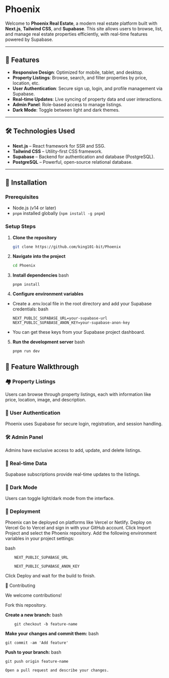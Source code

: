 # Phoenix

Welcome to **Phoenix Real Estate**, a modern real estate platform built with **Next.js**, **Tailwind CSS**, and **Supabase**. This site allows users to browse, list, and manage real estate properties efficiently, with real-time features powered by Supabase.

---

## 🚀 Features

- **Responsive Design**: Optimized for mobile, tablet, and desktop.
- **Property Listings**: Browse, search, and filter properties by price, location, etc.
- **User Authentication**: Secure sign up, login, and profile management via Supabase.
- **Real-time Updates**: Live syncing of property data and user interactions.
- **Admin Panel**: Role-based access to manage listings.
- **Dark Mode**: Toggle between light and dark themes.

---

## 🛠️ Technologies Used

- **Next.js** – React framework for SSR and SSG.
- **Tailwind CSS** – Utility-first CSS framework.
- **Supabase** – Backend for authentication and database (PostgreSQL).
- **PostgreSQL** – Powerful, open-source relational database.

---

## 🧰 Installation

### Prerequisites

- Node.js (v14 or later)
- `pnpm` installed globally (`npm install -g pnpm`)

### Setup Steps

1. **Clone the repository**

   ```bash
   git clone https://github.com/king101-bit/Phoenix

2. **Navigate into the project**

    ```bash
    cd Phoenix

3. **Install dependencies**
   bash

       pnpm install 

4. **Configure environment variables**
- Create a .env.local file in the root directory and add your Supabase credentials:
   bash

      NEXT_PUBLIC_SUPABASE_URL=your-supabase-url
      NEXT_PUBLIC_SUPABASE_ANON_KEY=your-supabase-anon-key
  
- You can get these keys from your Supabase project dashboard.
  
5. **Run the development server**
       bash

       pnpm run dev

   
## 🧭 Feature Walkthrough
### 🏘️ Property Listings

Users can browse through property listings, each with information like price, location, image, and description.
### 🔐 User Authentication

Phoenix uses Supabase for secure login, registration, and session handling.
### 🛠️ Admin Panel

Admins have exclusive access to add, update, and delete listings.
### 🔄 Real-time Data

Supabase subscriptions provide real-time updates to the listings.
### 🌙 Dark Mode

Users can toggle light/dark mode from the interface.
### 🚀 Deployment

Phoenix can be deployed on platforms like Vercel or Netlify.
Deploy on Vercel
Go to Vercel and sign in with your GitHub account.
Click Import Project and select the Phoenix repository.
Add the following environment variables in your project settings:

   bash
   
        NEXT_PUBLIC_SUPABASE_URL

        NEXT_PUBLIC_SUPABASE_ANON_KEY

Click Deploy and wait for the build to finish.

🤝 Contributing

We welcome contributions!

Fork this repository.

**Create a new branch:**
    bash
        
        git checkout -b feature-name

**Make your changes and commit them:**
bash
    
    git commit -am 'Add feature'

**Push to your branch:**
bash

    git push origin feature-name

    Open a pull request and describe your changes.

